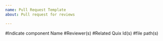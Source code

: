 ```yaml
---
name: Pull Request Template
about: Pull request for reviews

---
```


#Indicate component Name
#Reviewer(s)
#Related Quix Id(s)
#file path(s)
